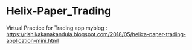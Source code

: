 # Helix-Paper_Trading
Virtual Practice for Trading app
myblog : https://rishikakanakandula.blogspot.com/2018/05/helixa-paper-trading-application-mini.html
